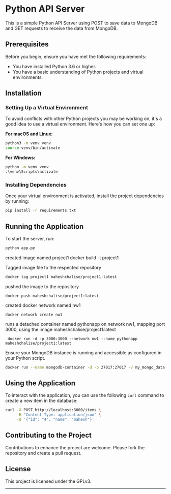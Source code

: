 
# Python API Server

This is a simple Python API Server using POST to save data to MongoDB and GET requests to receive the data from MongoDB.

## Prerequisites

Before you begin, ensure you have met the following requirements:

- You have installed Python 3.6 or higher.
- You have a basic understanding of Python projects and virtual environments.

## Installation

### Setting Up a Virtual Environment

To avoid conflicts with other Python projects you may be working on, it's a good idea to use a virtual environment. Here's how you can set one up:

**For macOS and Linux:**

```bash
python3 -m venv venv
source venv/bin/activate
```

**For Windows:**

```cmd
python -m venv venv
.\venv\Scripts\activate
```

### Installing Dependencies

Once your virtual environment is activated, install the project dependencies by running:

```bash
pip install -r requirements.txt
```

## Running the Application

To start the server, run:

```bash
python app.py
```
created image named project1
docker build -t  project1

Tagged image file to the respected repository
```bash
docker tag project1 maheshchalise/project1:latest
```
pushed the image to the repository
```
docker push maheshchalise/project1:latest  
```
created docker network named nw1
```
docker network create nw1 
```
runs a detached container named pythonapp on network nw1, mapping port 3000, using the image maheshchalise/project1:latest
```
 docker run -d -p 3000:3000 --network nw1 --name pythonapp maheshchalise/project1:latest
```
Ensure your MongoDB instance is running and accessible as configured in your Python script.
```bash
docker run --name mongodb-container -d -p 27017:27017 -v my_mongo_data:/data/db mongo:latest
```


## Using the Application

To interact with the application, you can use the following `curl` command to create a new item in the database:

```bash
curl -X POST http://localhost:3000/items \
     -H "Content-Type: application/json" \
     -d '{"id": "4", "name": "mahesh"}'
```

## Contributing to the Project

Contributions to enhance the project are welcome. Please fork the repository and create a pull request.

## License

This project is licensed under the GPLv3.

---

